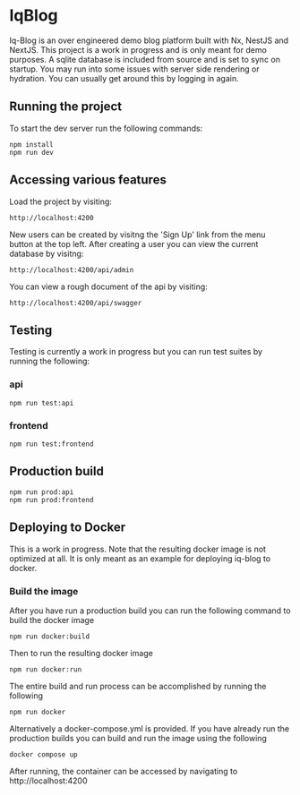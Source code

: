 # IqBlog

Iq-Blog is an over engineered demo blog platform built with Nx, NestJS and NextJS. 
This project is a work in progress and is only meant for demo purposes.
A sqlite database is included from source and is set to sync on startup.
You may run into some issues with server side rendering or hydration. 
You can usually get around this by logging in again.

## Running the project
To start the dev server run the following commands:
``` 
npm install
npm run dev 
```

## Accessing various features
Load the project by visiting:
```
http://localhost:4200
```

New users can be created by visitng the 'Sign Up' link from the menu button at the top left.
After creating a user you can view the current database by visitng:
```
http://localhost:4200/api/admin
```

You can view a rough document of the api by visiting:
```
http://localhost:4200/api/swagger
```

## Testing
Testing is currently a work in progress but you can run test suites by running the following:

### api
```
npm run test:api
```

### frontend
```
npm run test:frontend
```

## Production build
```
npm run prod:api
npm run prod:frontend
```

## Deploying to Docker
This is a work in progress. Note that the resulting docker image is not optimized at all.
It is only meant as an example for deploying iq-blog to docker.

### Build the image
After you have run a production build you can run the following command to build the docker image
```
npm run docker:build
```
Then to run the resulting docker image
```
npm run docker:run
```
The entire build and run process can be accomplished by running the following
```
npm run docker
```

Alternatively a docker-compose.yml is provided. 
If you have already run the production builds you can build and run the image using the following
```
docker compose up
```

After running, the container can be accessed by navigating to http://localhost:4200
